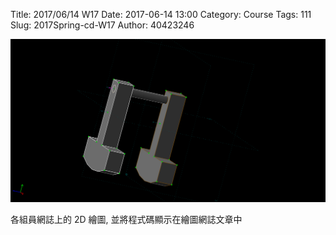 Title: 2017/06/14 W17
Date: 2017-06-14 13:00
Category: Course
Tags: 111
Slug: 2017Spring-cd-W17
Author: 40423246
 
<img src="./../data/9.png" width="560" />


各組員網誌上的 2D 繪圖, 並將程式碼顯示在繪圖網誌文章中
